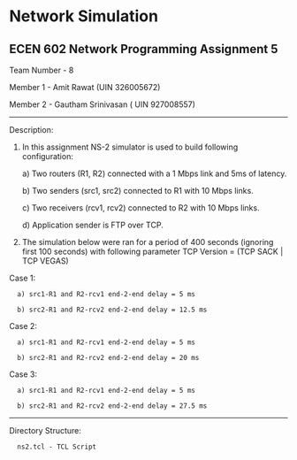 
# Network Simulation


ECEN 602 Network Programming Assignment 5
-------------------------------------------------------------------------------------------------------------------------

Team Number - 8

Member 1 - Amit Rawat (UIN 326005672)

Member 2 - Gautham Srinivasan ( UIN 927008557)

------------------------------------------------------------------------------------------------------------------------
Description:

1. In this assignment NS-2 simulator is used to build following configuration:

      a) Two routers (R1, R2) connected with a 1 Mbps link and 5ms of latency.
   
      b) Two senders (src1, src2) connected to R1 with 10 Mbps links.
   
      c) Two receivers (rcv1, rcv2) connected to R2 with 10 Mbps links.
   
      d) Application sender is FTP over TCP.

2. The simulation below were ran for a period of 400 seconds (ignoring first 100 seconds) with following parameter TCP Version = (TCP SACK | TCP VEGAS)

Case 1:

      a) src1-R1 and R2-rcv1 end-2-end delay = 5 ms
   
      b) src2-R1 and R2-rcv2 end-2-end delay = 12.5 ms
   
Case 2:

      a) src1-R1 and R2-rcv1 end-2-end delay = 5 ms
   
      b) src2-R1 and R2-rcv2 end-2-end delay = 20 ms
   
Case 3:

      a) src1-R1 and R2-rcv1 end-2-end delay = 5 ms
   
      b) src2-R1 and R2-rcv2 end-2-end delay = 27.5 ms

--------------------------------------------------------------------------------------------------------------------------

Directory Structure:

      ns2.tcl - TCL Script


